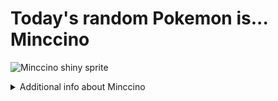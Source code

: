 # Today's random Pokemon is... Minccino

![Minccino shiny sprite](https://raw.githubusercontent.com/PokeAPI/sprites/master/sprites/pokemon/shiny/572.png)

<details>
<summary>Additional info about Minccino</summary>

| srpite type | image |
|------|------|
| back_default | ![Minccino back_default sprite](https://raw.githubusercontent.com/PokeAPI/sprites/master/sprites/pokemon/back/572.png) |
| back_shiny | ![Minccino back_shiny sprite](https://raw.githubusercontent.com/PokeAPI/sprites/master/sprites/pokemon/back/shiny/572.png) |
| front_default | ![Minccino front_default sprite](https://raw.githubusercontent.com/PokeAPI/sprites/master/sprites/pokemon/572.png) | </details>
